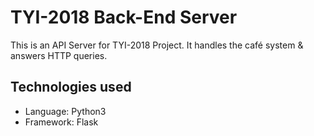 # TYI-2018 Back-End Server

This is an API Server for TYI-2018 Project. It handles the café system & answers HTTP queries.

## Technologies used

* Language: Python3
* Framework: Flask

